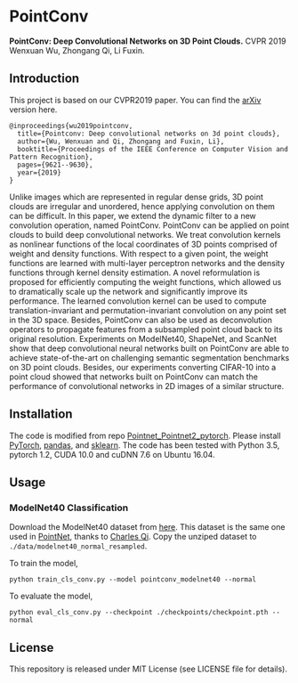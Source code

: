 # PointConv
**PointConv: Deep Convolutional Networks on 3D Point Clouds.** CVPR 2019  
Wenxuan Wu, Zhongang Qi, Li Fuxin.

## Introduction
This project is based on our CVPR2019 paper. You can find the [arXiv](https://arxiv.org/abs/1811.07246) version here.

```
@inproceedings{wu2019pointconv,
  title={Pointconv: Deep convolutional networks on 3d point clouds},
  author={Wu, Wenxuan and Qi, Zhongang and Fuxin, Li},
  booktitle={Proceedings of the IEEE Conference on Computer Vision and Pattern Recognition},
  pages={9621--9630},
  year={2019}
}
```

Unlike images which are represented in regular dense grids, 3D point clouds are irregular and unordered, hence applying convolution on them can be difficult. In this paper, we extend the dynamic filter to a new convolution operation, named PointConv. PointConv can be applied on point clouds to build deep convolutional networks. We treat convolution kernels as nonlinear functions of the local coordinates of 3D points comprised of weight and density functions. With respect to a given point, the weight functions are learned with multi-layer perceptron networks and the density functions through kernel density estimation. A novel reformulation is proposed for efficiently computing the weight functions, which allowed us to dramatically scale up the network and significantly improve its performance. The learned convolution kernel can be used to compute translation-invariant and permutation-invariant convolution on any point set in the 3D space. Besides, PointConv can also be used as deconvolution operators to propagate features from a subsampled point cloud back to its original resolution. Experiments on ModelNet40, ShapeNet, and ScanNet show that deep convolutional neural networks built on PointConv are able to achieve state-of-the-art on challenging semantic segmentation benchmarks on 3D point clouds. Besides, our experiments converting CIFAR-10 into a point cloud showed that networks built on PointConv can match the performance of convolutional networks in 2D images of a similar structure.

## Installation
The code is modified from repo [Pointnet_Pointnet2_pytorch](https://github.com/yanx27/Pointnet_Pointnet2_pytorch). Please install [PyTorch](https://pytorch.org/), [pandas](https://pandas.pydata.org/), and [sklearn](https://scikit-learn.org/).
The code has been tested with Python 3.5, pytorch 1.2, CUDA 10.0 and cuDNN 7.6 on Ubuntu 16.04.

## Usage
### ModelNet40 Classification

Download the ModelNet40 dataset from [here](https://shapenet.cs.stanford.edu/media/modelnet40_normal_resampled.zip). This dataset is the same one used in [PointNet](https://arxiv.org/abs/1612.00593), thanks to [Charles Qi](https://github.com/charlesq34/pointnet). Copy the unziped dataset to ```./data/modelnet40_normal_resampled```.

To train the model,
```
python train_cls_conv.py --model pointconv_modelnet40 --normal
```

To evaluate the model,
```
python eval_cls_conv.py --checkpoint ./checkpoints/checkpoint.pth --normal
```

## License
This repository is released under MIT License (see LICENSE file for details).



